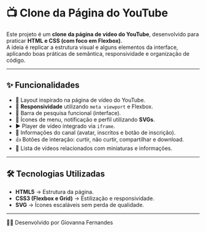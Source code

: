 # 📺 Clone da Página do YouTube

Este projeto é um **clone da página de vídeo do YouTube**, desenvolvido para praticar **HTML e CSS (com foco em Flexbox)**.  
A ideia é replicar a estrutura visual e alguns elementos da interface, aplicando boas práticas de semântica, responsividade e organização de código.

---

## ✨ Funcionalidades

- 🎨 Layout inspirado na página de vídeo do YouTube.  
- 📱 **Responsividade** utilizando `meta viewport` e Flexbox.  
- 🔎 Barra de pesquisa funcional (interface).  
- 🔔 Ícones de menu, notificação e perfil utilizando **SVGs**.  
- ▶️ Player de vídeo integrado via `iframe`.  
- 👤 Informações do canal (avatar, inscritos e botão de inscrição).  
- 👍 Botões de interação: curtir, não curtir, compartilhar e download.  
- 📂 Lista de vídeos relacionados com miniaturas e informações.  

---

## 🛠️ Tecnologias Utilizadas

- **HTML5** → Estrutura da página.  
- **CSS3 (Flexbox e Grid)** → Estilização e responsividade.  
- **SVG** → Ícones escaláveis sem perda de qualidade.  

---

👨‍💻 Desenvolvido por Giovanna Fernandes

